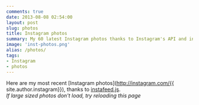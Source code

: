 ```yaml
---
comments: true
date: 2013-08-08 02:54:00
layout: post
slug: photos
title: Instagram photos
summary: My 60 latest Instagram photos thanks to Instagram's API and instafeed.js
image: 'inst-photos.png'
alias: /photos/
tags:
- Instagram
- photos
---
```


Here are my most recent [Instagram photos](http://instagram.com/{{ site.author.instagram}}), thanks to [instafeed.js](http://instafeedjs.com/). <br />
*If large sized photos don't load, try reloading this page*

<script type="text/javascript">
  var feed = new Instafeed({
    get: 'user',
    clientId: '905a6b89e06242a5a1d6ecfd58a38d24',
    userId: 647166,
    limit: 40,
    resolution: 'standard_resolution',
    accessToken: '647166.467ede5.8835588003db42609ab430461bd84e07'
  });
  feed.run();
</script>

<div id="instafeed" class="large"></div>